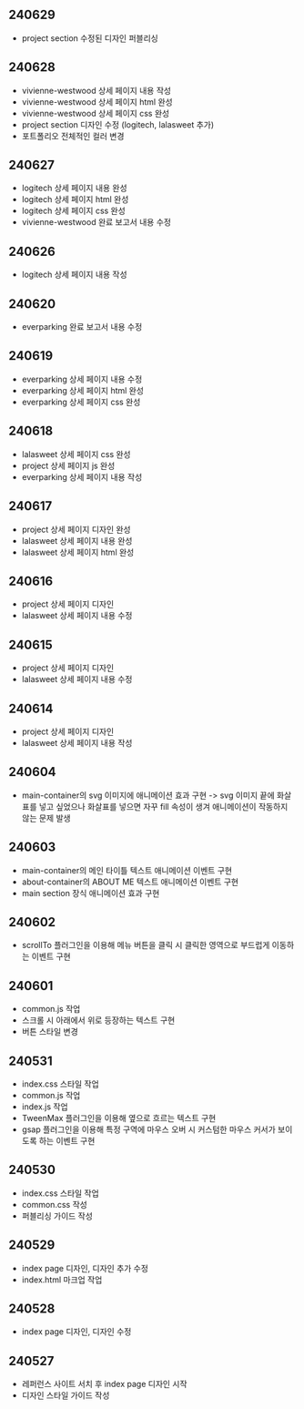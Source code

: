 ## 240629
* project section 수정된 디자인 퍼블리싱

## 240628
* vivienne-westwood 상세 페이지 내용 작성
* vivienne-westwood 상세 페이지 html 완성
* vivienne-westwood 상세 페이지 css 완성
* project section 디자인 수정 (logitech, lalasweet 추가)
* 포트폴리오 전체적인 컬러 변경

## 240627
* logitech 상세 페이지 내용 완성
* logitech 상세 페이지 html 완성
* logitech 상세 페이지 css 완성
* vivienne-westwood 완료 보고서 내용 수정

## 240626
* logitech 상세 페이지 내용 작성

## 240620
* everparking 완료 보고서 내용 수정

## 240619
* everparking 상세 페이지 내용 수정
* everparking 상세 페이지 html 완성
* everparking 상세 페이지 css 완성

## 240618
* lalasweet 상세 페이지 css 완성
* project 상세 페이지 js 완성
* everparking 상세 페이지 내용 작성

## 240617
* project 상세 페이지 디자인 완성
* lalasweet 상세 페이지 내용 완성
* lalasweet 상세 페이지 html 완성

## 240616
* project 상세 페이지 디자인
* lalasweet 상세 페이지 내용 수정

## 240615
* project 상세 페이지 디자인
* lalasweet 상세 페이지 내용 수정

## 240614
* project 상세 페이지 디자인
* lalasweet 상세 페이지 내용 작성

## 240604
* main-container의 svg 이미지에 애니메이션 효과 구현
-> svg 이미지 끝에 화살표를 넣고 싶었으나 화살표를 넣으면 자꾸 fill 속성이 생겨 애니메이션이 작동하지 않는 문제 발생

## 240603
* main-container의 메인 타이틀 텍스트 애니메이션 이벤트 구현
* about-container의 ABOUT ME 텍스트 애니메이션 이벤트 구현
* main section 장식 애니메이션 효과 구현

## 240602
* scrollTo 플러그인을 이용해 메뉴 버튼을 클릭 시 클릭한 영역으로 부드럽게 이동하는 이벤트 구현

## 240601
* common.js 작업
* 스크롤 시 아래에서 위로 등장하는 텍스트 구현
* 버튼 스타일 변경

## 240531
* index.css 스타일 작업
* common.js 작업
* index.js 작업
* TweenMax 플러그인을 이용해 옆으로 흐르는 텍스트 구현
* gsap 플러그인을 이용해 특정 구역에 마우스 오버 시 커스텀한 마우스 커서가 보이도록 하는 이벤트 구현

## 240530
* index.css 스타일 작업
* common.css 작성
* 퍼블리싱 가이드 작성

## 240529
* index page 디자인, 디자인 추가 수정
* index.html 마크업 작업

## 240528
* index page 디자인, 디자인 수정

## 240527
* 레퍼런스 사이트 서치 후 index page 디자인 시작
* 디자인 스타일 가이드 작성

